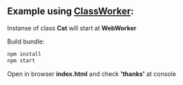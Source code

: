 ## Example using [ClassWorker](https://github.com/spirinvladimir/classworker):

Instanse of class **Cat** will start at **WebWorker**

Build bundle:

```sh
npm install
npm start
```

Open in browser **index.html** and check **'thanks'** at console
